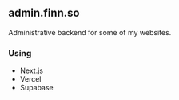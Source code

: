 ## admin.finn.so

Administrative backend for some of my websites.

### Using
- Next.js
- Vercel
- Supabase